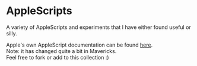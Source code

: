 AppleScripts
============

A variety of AppleScripts and experiments that I have either found useful or silly.

Apple's own AppleScript documentation can be found <a href="https://developer.apple.com/library/mac/documentation/applescript/conceptual/applescriptlangguide/introduction/ASLR_intro.html">here</a>.
<br>
Note: it has changed quite a bit in Mavericks.
<br>
Feel free to fork or add to this collection :)
